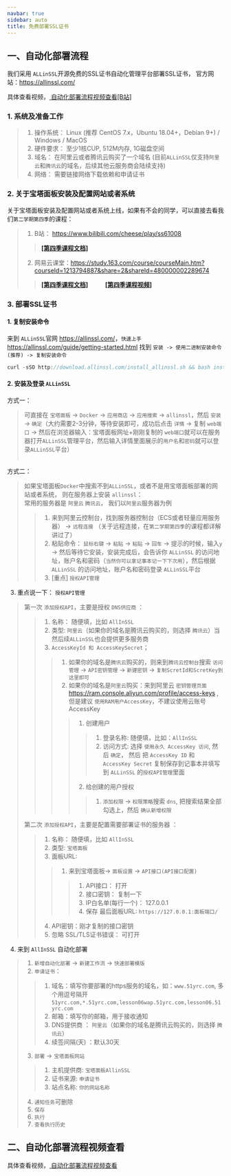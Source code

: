 ```yaml
---
navbar: true
sidebar: auto
title: 免费部署SSL证书
---
```


## 一、自动化部署流程
我们采用 `ALLinSSL`开源免费的SSL证书自动化管理平台部署SSL证书， 官方网站：<https://allinssl.com/> <br/>

具体查看视频，<a href="https://www.bilibili.com/video/BV1qz7ZzXEJv/?spm_id_from=333.1387.homepage.video_card.click&vd_source=9a6ee0d7e6c1657e4a7381c1f8f18f4b" target="_blank"> 自动化部署流程视频查看[B站] </a>

### 1. 系统及准备工作
>  1. 操作系统： Linux (推荐 CentOS 7.x，Ubuntu 18.04+，Debian 9+) / Windows / MacOS
>  2. 硬件要求： 至少1核CUP, 512M内存, 1G磁盘空间
>  3. 域名： 在阿里云或者腾讯云购买了一个域名 (目前`ALLinSSL`仅支持`阿里云`和`腾讯云`的域名，后续其他云服务商会陆续支持)
>  4. 网络： 需要链接网络下载依赖和申请证书

### 2. 关于宝塔面板安装及配置网站或者系统
关于宝塔面板安装及配置网站或者系统上线，如果有不会的同学，可以直接去看我们`第二学期第四季`的课程：
>  1. B站： <https://www.bilibili.com/cheese/play/ss61008> 
>>  <b><a href="/secondless/w-d.html" target="_blank">[第四季课程文档]</a> </b>
>  2. 网易云课堂：<https://study.163.com/course/courseMain.htm?courseId=1213794887&share=2&shareId=480000002289674>  <br/>
>>  <b><a href="/secondless/w-d.html" target="_blank">[第四季课程文档]</a>&nbsp;&nbsp;&nbsp;&nbsp;&nbsp; <a style="margin-left:20px;" href="https://study.163.com/course/courseMain.htm?courseId=1213794887&share=2&shareId=480000002289674" target="_blank">[第四季课程视频]</a> </b>


### 3. 部署SSL证书
#### 1. 复制安装命令
来到 `ALLinSSL`官网 <https://allinssl.com/>，`快速上手` <https://allinssl.com/guide/getting-started.html> 找到 `安装 -> 使用二进制安装命令 (推荐) -> 复制安装命令`
```js
curl -sSO http://download.allinssl.com/install_allinssl.sh && bash install_allinssl.sh allinssl
```

#### 2. 安装及登录 `ALLinSSL`
方式一：<br/>
> 可直接在 `宝塔面板` ->  `Docker` -> `应用商店` -> `应用搜索` -> `allinssl`，然后 `安装` -> `确定`（大约需要2-3分钟，等待安装即可，成功后点击 `详情` -> 复制 `web端口` -> 然后在浏览器输入：宝塔面板网址+刚刚复制的 `web端口`就可以在服务器打开`ALLinSSL`管理平台，然后输入详情里面展示的`用户名`和`密码`就可以登录`ALLinSSL`平台） <br/><br/>

方式二：<br/>
> 如果宝塔面板`Docker`中搜索不到`ALLinSSL`，或者不是用宝塔面板部署的网站或者系统， 则在服务器上安装 `allinssl`：<br/>
> 常用的服务器是 `阿里云` `腾讯云`， 我们以`阿里云`服务器为例<br/>
>> 1. 来到阿里云控制台，找到服务器控制台（ECS或者轻量应用服务器） -> `远程连接` （关于远程连接，在`第二学期第四季`的课程都详解讲过了）<br/>
>> 2. 粘贴命令： `鼠标右键` -> `粘贴` -> `粘贴` -> `回车` -> 提示的时候，输入`y` -> 然后等待它安装，安装完成后，会告诉你 `ALLinSSL` 的访问地址，账户名和密码（`当然你可以拿记事本记一下下次用`），然后根据`ALLinSSL` 的访问地址，账户名和密码登录 `ALLinSSL`平台 <br/>
>> 3. [重点] `授权API管理`
3. 重点说一下： `授权API管理`  <br/>
> 第一次 `添加授权API`，主要是授权 `DNS供应商` ：
>> 1. 名称： 随便填，比如 `AllInSSL`
>> 2. 类型: `阿里云`（如果你的域名是腾讯云购买的，则选择 `腾讯云`）当然后续`ALLinSSL`也会提供更多服务商
>> 3. `AccessKeyId 和 AccessKeySecret`；
>>> 1. 如果你的域名是`腾讯云`购买的，则来到`腾讯云控制台`搜索 `访问管理` -> `API密钥管理` -> `新建密钥` -> `复制ScretId和ScretKey到这里即可` <br/>
>>> 2. 如果你的域名是`阿里云`购买：来到阿里云 `密钥管理页面` <https://ram.console.aliyun.com/profile/access-keys> , 但是建议 `使用RAM用户AccessKey`，不建议使用云账号 AccessKey <br/>
>>>> 1. 创建用户 <br/>
>>>>> 1. 登录名称: 随便填，比如：`AllInSSL` <br/>
>>>>> 2. 访问方式: 选择 `使用永久 AccessKey 访问`, 然后 `确定`， 然后 把 `AccessKey ID` 和 `AccessKey Secret` 复制保存到记事本并填写到 `ALLinSSL` 的`授权API管理`里面<br/>
>>>> 2. 给创建的用户授权
>>>>> 1. `添加权限` -> `权限策略`搜索 `dns`, 把搜索结果全部勾选上，然后 `确认新增权限` <br/>
> 
> 第二次 `添加授权API`，主要是配置需要部署证书的服务器 ：
>> 1. 名称： 随便填，比如 `AllInSSL`
>> 2. 类型: `宝塔面板`
>> 3. 面板URL: 
>>> 1. 来到宝塔面板-> `面板设置` -> `API接口(API接口配置)`
>>>> 1. API接口： 打开
>>>> 2. 接口密钥： 复制一下
>>>> 3. IP白名单(每行一个)： 127.0.0.1  
>>>> 4. 保存
>> 最后面板URL:  `https://127.0.0.1:面板端口/`
>> 4. API密钥：刚才复制的接口密钥
>> 5. 忽略 SSL/TLS证书错误： 可打开

4. 来到 `AllInSSL` 自动化部署
> 1. `新增自动化部署` -> `新建工作流` -> `快速部署模版`
> 2. `申请证书`：
>> 1. 域名：填写你要部署的https服务的域名，如：`www.51yrc.com`, 多个用逗号隔开 `51yrc.com,*.51yrc.com,lesson06wap.51yrc.com,lesson06.51yrc.com`
>> 2. 邮箱：填写你的邮箱，用于接收通知
>> 3. DNS提供商 ： `阿里云`（如果你的域名是腾讯云购买的，则选择 `腾讯云`） 
>> 4. 续签间隔(天) ：默认30天
> 3. `部署` -> `宝塔面板网站`
>> 1. 主机提供商: `宝塔面板AllinSSL`
>> 2. 证书来源: `申请证书`
>> 3. 站点名称: `你的网站名称`
> 4. `通知任务`可删除
> 5. `保存`
> 6. `执行`
> 7. `查看执行历史`

## 二、自动化部署流程视频查看
具体查看视频，<a href="https://www.bilibili.com/video/BV1qz7ZzXEJv/?spm_id_from=333.1387.homepage.video_card.click&vd_source=9a6ee0d7e6c1657e4a7381c1f8f18f4b" target="_blank"> 自动化部署流程视频查看 </a>




